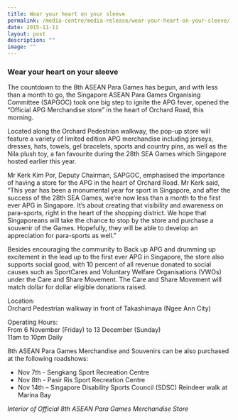 ```yaml
---
title: Wear your heart on your sleeve
permalink: /media-centre/media-release/wear-your-heart-on-your-sleeve/
date: 2015-11-11
layout: post
description: ""
image: ""
---
```

### **Wear your heart on your sleeve**
The countdown to the 8th ASEAN Para Games has begun, and with less than a month to go, the Singapore ASEAN Para Games Organising Committee (SAPGOC) took one big step to ignite the APG fever, opened the “Official APG Merchandise store” in the heart of Orchard Road, this morning.

Located along the Orchard Pedestrian walkway, the pop-up store will feature a variety of limited edition APG merchandise including jerseys, dresses, hats, towels, gel bracelets, sports and country pins, as well as the Nila plush toy, a fan favourite during the 28th SEA Games which Singapore hosted earlier this year.

Mr Kerk Kim Por, Deputy Chairman, SAPGOC, emphasised the importance of having a store for the APG in the heart of Orchard Road. Mr Kerk said, “This year has been a monumental year for sport in Singapore, and after the success of the 28th SEA Games, we’re now less than a month to the first ever APG in Singapore. It’s about creating that visibility and awareness on para-sports, right in the heart of the shopping district. We hope that Singaporeans will take the chance to stop by the store and purchase a souvenir of the Games. Hopefully, they will be able to develop an appreciation for para-sports as well.”

Besides encouraging the community to Back up APG and drumming up excitement in the lead up to the first ever APG in Singapore, the store also supports social good, with 10 percent of all revenue donated to social causes such as SportCares and Voluntary Welfare Organisations (VWOs) under the Care and Share Movement. The Care and Share Movement will match dollar for dollar eligible donations raised.

Location:  
Orchard Pedestrian walkway in front of Takashimaya (Ngee Ann City)

Operating Hours:  
From 6 November (Friday) to 13 December (Sunday)  
11am to 10pm Daily

8th ASEAN Para Games Merchandise and Souvenirs can be also purchased at the following roadshows:

*   Nov 7th - Sengkang Sport Recreation Centre
*   Nov 8th - Pasir Ris Sport Recreation Centre
*   Nov 14th – Singapore Disability Sports Council (SDSC) Reindeer walk at Marina Bay

_Interior of Official 8th ASEAN Para Games Merchandise Store_